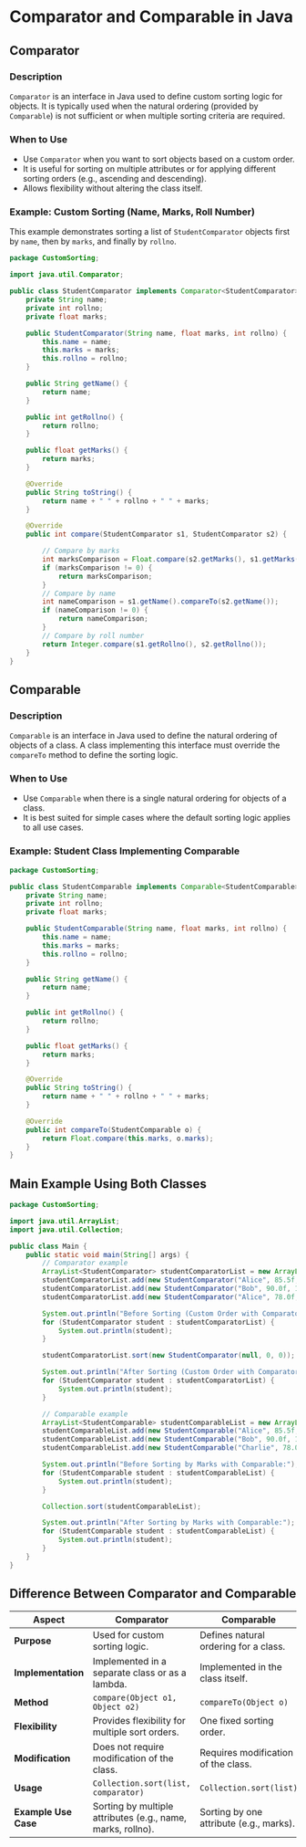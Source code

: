 
# Comparator and Comparable in Java

## Comparator

### Description
`Comparator` is an interface in Java used to define custom sorting logic for objects. It is typically used when the natural ordering (provided by `Comparable`) is not sufficient or when multiple sorting criteria are required.

### When to Use
- Use `Comparator` when you want to sort objects based on a custom order.
- It is useful for sorting on multiple attributes or for applying different sorting orders (e.g., ascending and descending).
- Allows flexibility without altering the class itself.

### Example: Custom Sorting (Name, Marks, Roll Number)
This example demonstrates sorting a list of `StudentComparator` objects first by `name`, then by `marks`, and finally by `rollno`.

```java
package CustomSorting;

import java.util.Comparator;

public class StudentComparator implements Comparator<StudentComparator> {
    private String name;
    private int rollno;
    private float marks;

    public StudentComparator(String name, float marks, int rollno) {
        this.name = name;
        this.marks = marks;
        this.rollno = rollno;
    }

    public String getName() {
        return name;
    }

    public int getRollno() {
        return rollno;
    }

    public float getMarks() {
        return marks;
    }

    @Override
    public String toString() {
        return name + " " + rollno + " " + marks;
    }

    @Override
    public int compare(StudentComparator s1, StudentComparator s2) {

        // Compare by marks
        int marksComparison = Float.compare(s2.getMarks(), s1.getMarks());
        if (marksComparison != 0) {
            return marksComparison;
        }
        // Compare by name
        int nameComparison = s1.getName().compareTo(s2.getName());
        if (nameComparison != 0) {
            return nameComparison;
        }
        // Compare by roll number
        return Integer.compare(s1.getRollno(), s2.getRollno());
    }
}
```

## Comparable

### Description
`Comparable` is an interface in Java used to define the natural ordering of objects of a class. A class implementing this interface must override the `compareTo` method to define the sorting logic.

### When to Use
- Use `Comparable` when there is a single natural ordering for objects of a class.
- It is best suited for simple cases where the default sorting logic applies to all use cases.

### Example: Student Class Implementing Comparable

```java
package CustomSorting;

public class StudentComparable implements Comparable<StudentComparable> {
    private String name;
    private int rollno;
    private float marks;

    public StudentComparable(String name, float marks, int rollno) {
        this.name = name;
        this.marks = marks;
        this.rollno = rollno;
    }

    public String getName() {
        return name;
    }

    public int getRollno() {
        return rollno;
    }

    public float getMarks() {
        return marks;
    }

    @Override
    public String toString() {
        return name + " " + rollno + " " + marks;
    }

    @Override
    public int compareTo(StudentComparable o) {
        return Float.compare(this.marks, o.marks);
    }
}
```

## Main Example Using Both Classes

```java
package CustomSorting;

import java.util.ArrayList;
import java.util.Collection;

public class Main {
    public static void main(String[] args) {
        // Comparator example
        ArrayList<StudentComparator> studentComparatorList = new ArrayList<>();
        studentComparatorList.add(new StudentComparator("Alice", 85.5f, 101));
        studentComparatorList.add(new StudentComparator("Bob", 90.0f, 102));
        studentComparatorList.add(new StudentComparator("Alice", 78.0f, 103));

        System.out.println("Before Sorting (Custom Order with Comparator):");
        for (StudentComparator student : studentComparatorList) {
            System.out.println(student);
        }

        studentComparatorList.sort(new StudentComparator(null, 0, 0));

        System.out.println("After Sorting (Custom Order with Comparator):");
        for (StudentComparator student : studentComparatorList) {
            System.out.println(student);
        }

        // Comparable example
        ArrayList<StudentComparable> studentComparableList = new ArrayList<>();
        studentComparableList.add(new StudentComparable("Alice", 85.5f, 101));
        studentComparableList.add(new StudentComparable("Bob", 90.0f, 102));
        studentComparableList.add(new StudentComparable("Charlie", 78.0f, 103));

        System.out.println("Before Sorting by Marks with Comparable:");
        for (StudentComparable student : studentComparableList) {
            System.out.println(student);
        }

        Collection.sort(studentComparableList);

        System.out.println("After Sorting by Marks with Comparable:");
        for (StudentComparable student : studentComparableList) {
            System.out.println(student);
        }
    }
}
```

## Difference Between Comparator and Comparable

| Aspect            | Comparator                                      | Comparable                 |
|--------------------|------------------------------------------------|----------------------------|
| **Purpose**        | Used for custom sorting logic.                 | Defines natural ordering for a class. |
| **Implementation** | Implemented in a separate class or as a lambda. | Implemented in the class itself. |
| **Method**         | `compare(Object o1, Object o2)`                | `compareTo(Object o)`      |
| **Flexibility**    | Provides flexibility for multiple sort orders. | One fixed sorting order.   |
| **Modification**   | Does not require modification of the class.    | Requires modification of the class. |
| **Usage**          | `Collection.sort(list, comparator)`           | `Collection.sort(list)`   |
| **Example Use Case** | Sorting by multiple attributes (e.g., name, marks, rollno). | Sorting by one attribute (e.g., marks). |
